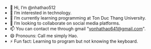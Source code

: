 - 👋 Hi, I’m @nhathao512
- 👀 I’m interested in technology.
- 🌱 I’m currently learning programming at Ton Duc Thang University.
- 💞️ I’m looking to collaborate on social media platforms.
- 📫 You can contact me through gmail "vonhathao641@gmail.com".
- 😄 Pronouns: Call me simply Hao.
- ⚡ Fun fact: Learning to program but not knowing the keyboard.

<!---
nhathao512/nhathao512 is a ✨ special ✨ repository because its `README.md` (this file) appears on your GitHub profile.
You can click the Preview link to take a look at your changes.
--->
